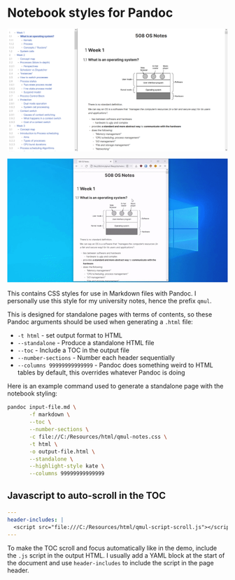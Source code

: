 # Notebook styles for Pandoc

![](./docs/preview.png)

![](./docs/demo.gif)

This contains CSS styles for use in Markdown files with Pandoc. I personally use this style for my university notes, hence the prefix `qmul`.

This is designed for standalone pages with terms of contents, so these Pandoc arguments should be used when generating a `.html` file:

- `-t html` - set output format to HTML
- `--standalone` - Produce a standalone HTML file
- `--toc` - Include a TOC in the output file
- `--number-sections` - Number each header sequentially
- `--columns 99999999999999` - Pandoc does something weird to HTML tables by default, this overrides whatever Pandoc is doing

Here is an example command used to generate a standalone page with the notebook styling:

```bash
pandoc input-file.md \
       -f markdown \
       --toc \
       --number-sections \
       -c file://C:/Resources/html/qmul-notes.css \
       -t html \
       -o output-file.html \
       --standalone \
       --highlight-style kate \
       --columns 99999999999999
```

## Javascript to auto-scroll in the TOC

```yaml
---
header-includes: |
  <script src="file:///C:/Resources/html/qmul-script-scroll.js"></script>
---
```

To make the TOC scroll and focus automatically like in the demo, include the `.js` script in the output HTML. I usually add a YAML block at the start of the document and use `header-includes` to include the script in the page header.
